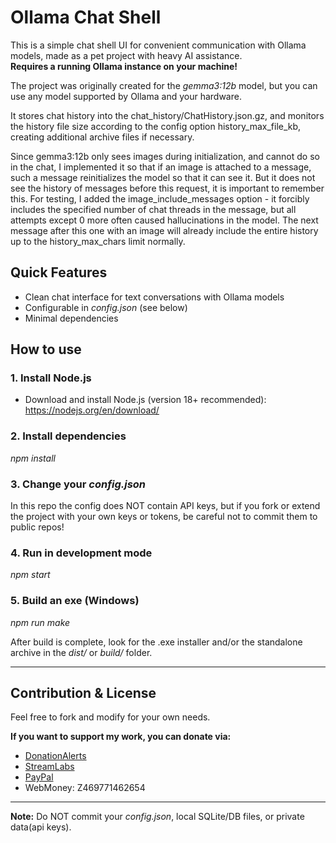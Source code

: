 # Ollama Chat Shell

This is a simple chat shell UI for convenient communication with Ollama models, made as a pet project with heavy AI assistance.  
**Requires a running Ollama instance on your machine!**

The project was originally created for the *gemma3:12b* model, but you can use any model supported by Ollama and your hardware.

It stores chat history into the chat_history/ChatHistory.json.gz, and monitors the history file size according to the config option history_max_file_kb, creating additional archive files if necessary.

Since gemma3:12b only sees images during initialization, and cannot do so in the chat, I implemented it so that if an image is attached to a message, such a message reinitializes the model so that it can see it. But it does not see the history of messages before this request, it is important to remember this. For testing, I added the image_include_messages option - it forcibly includes the specified number of chat threads in the message, but all attempts except 0 more often caused hallucinations in the model. The next message after this one with an image will already include the entire history up to the history_max_chars limit normally.

## Quick Features

- Clean chat interface for text conversations with Ollama models  
- Configurable in *config.json* (see below)  
- Minimal dependencies

## How to use

### 1. Install Node.js

- Download and install Node.js (version 18+ recommended):  
  https://nodejs.org/en/download/

### 2. Install dependencies

*npm install*

### 3. Change your *config.json*

In this repo the config does NOT contain API keys, but if you fork or extend the project with your own keys or tokens, be careful not to commit them to public repos!

### 4. Run in development mode

*npm start*

### 5. Build an exe (Windows)

*npm run make*

After build is complete, look for the .exe installer and/or the standalone archive in the *dist/* or *build/* folder.

---

## Contribution & License

Feel free to fork and modify for your own needs.

**If you want to support my work, you can donate via:**
- [DonationAlerts](https://www.donationalerts.ru/r/arsmeen)
- [StreamLabs](https://streamlabs.com/arsmeen#/ru)
- [PayPal](https://www.paypal.me/arsmarch)
- WebMoney: Z469771462654

---

**Note:** Do NOT commit your *config.json*, local SQLite/DB files, or private data(api keys).
